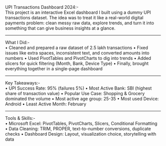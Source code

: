 UPI Transactions Dashboard 2024:-  
This project is an interactive Excel dashboard I built using a dummy UPI transactions dataset.
The idea was to treat it like a real-world digital payments problem: clean messy raw data, explore trends, and turn it into something that can give business insights at a glance.
________________________________________
 What I Did:-  
•	Cleaned and prepared a raw dataset of 2.5 lakh transactions 
•	Fixed issues like extra spaces, inconsistent text, and converted amounts into numbers 
•	Used PivotTables and PivotCharts to dig into trends 
•	Added slicers for quick filtering (Month, Bank, Device Type) 
•	Finally, brought everything together in a single-page dashboard 
________________________________________
 Key Takeaways:-  
•	UPI Success Rate: 95% (failures 5%)
•	Most Active Bank: SBI (highest share of transaction value)
•	Popular Use Case: Shopping & Grocery dominated the volume
•	Most active age group: 25-35
•	Most used Device: Android 
•	Least Active Month: February
________________________________________
 Tools & Skills:-  
•	Microsoft Excel: PivotTables, PivotCharts, Slicers, Conditional Formatting
•	Data Cleaning: TRIM, PROPER, text-to-number conversions, duplicate checks
•	Dashboard Design: Layout, visualization choice, storytelling with data
